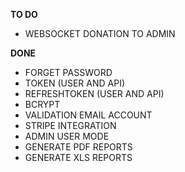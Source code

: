 **TO DO**

- WEBSOCKET DONATION TO ADMIN

**DONE**
- FORGET PASSWORD
- TOKEN (USER AND API)
- REFRESHTOKEN (USER AND API)
- BCRYPT
- VALIDATION EMAIL ACCOUNT
- STRIPE INTEGRATION
- ADMIN USER MODE
- GENERATE PDF REPORTS
- GENERATE XLS REPORTS
